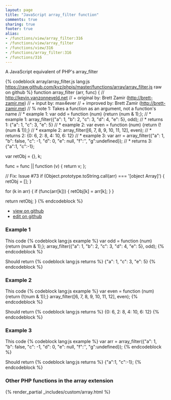 ```yaml
---
layout: page
title: "JavaScript array_filter function"
comments: true
sharing: true
footer: true
alias:
- /functions/view/array_filter:316
- /functions/view/array_filter
- /functions/view/316
- /functions/array_filter:316
- /functions/316
---
```

<!-- Generated by Rakefile:build -->
A JavaScript equivalent of PHP's array_filter

{% codeblock array/array_filter.js lang:js https://raw.github.com/kvz/phpjs/master/functions/array/array_filter.js raw on github %}
function array_filter (arr, func) {
  // http://kevin.vanzonneveld.net
  // +   original by: Brett Zamir (http://brett-zamir.me)
  // +   input by: max4ever
  // +   improved by: Brett Zamir (http://brett-zamir.me)
  // %        note 1: Takes a function as an argument, not a function's name
  // *     example 1: var odd = function (num) {return (num & 1);};
  // *     example 1: array_filter({"a": 1, "b": 2, "c": 3, "d": 4, "e": 5}, odd);
  // *     returns 1: {"a": 1, "c": 3, "e": 5}
  // *     example 2: var even = function (num) {return (!(num & 1));}
  // *     example 2: array_filter([6, 7, 8, 9, 10, 11, 12], even);
  // *     returns 2: {0: 6, 2: 8, 4: 10, 6: 12}
  // *     example 3: var arr = array_filter({"a": 1, "b": false, "c": -1, "d": 0, "e": null, "f":'', "g":undefined});
  // *     returns 3: {"a":1, "c":-1};

  var retObj = {},
    k;

  func = func || function (v) { return v; };

  // Fix: Issue #73
  if (Object.prototype.toString.call(arr) === '[object Array]') {
    retObj = [];
  }

  for (k in arr) {
    if (func(arr[k])) {
      retObj[k] = arr[k];
    }
  }

  return retObj;
}
{% endcodeblock %}

 - [view on github](https://github.com/kvz/phpjs/blob/master/functions/array/array_filter.js)
 - [edit on github](https://github.com/kvz/phpjs/edit/master/functions/array/array_filter.js)

### Example 1
This code
{% codeblock lang:js example %}
var odd = function (num) {return (num & 1);};
array_filter({"a": 1, "b": 2, "c": 3, "d": 4, "e": 5}, odd);
{% endcodeblock %}

Should return
{% codeblock lang:js returns %}
{"a": 1, "c": 3, "e": 5}
{% endcodeblock %}

### Example 2
This code
{% codeblock lang:js example %}
var even = function (num) {return (!(num & 1));}
array_filter([6, 7, 8, 9, 10, 11, 12], even);
{% endcodeblock %}

Should return
{% codeblock lang:js returns %}
{0: 6, 2: 8, 4: 10, 6: 12}
{% endcodeblock %}

### Example 3
This code
{% codeblock lang:js example %}
var arr = array_filter({"a": 1, "b": false, "c": -1, "d": 0, "e": null, "f":'', "g":undefined});
{% endcodeblock %}

Should return
{% codeblock lang:js returns %}
{"a":1, "c":-1};
{% endcodeblock %}


### Other PHP functions in the array extension
{% render_partial _includes/custom/array.html %}
